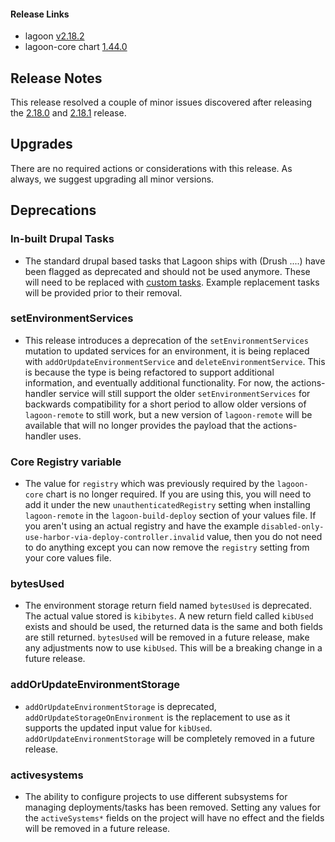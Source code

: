 #### Release Links
* lagoon [v2.18.2](https://github.com/uselagoon/lagoon/releases/tag/v2.18.2)
* lagoon-core chart [1.44.0](https://github.com/uselagoon/lagoon-charts/releases/tag/lagoon-core-1.44.0)

## Release Notes
This release resolved a couple of minor issues discovered after releasing the [2.18.0](./2.18.0.md) and [2.18.1](./2.18.2.md) release.

## Upgrades

There are no required actions or considerations with this release. As always, we suggest upgrading all minor versions.

## Deprecations

### In-built Drupal Tasks
* The standard drupal based tasks that Lagoon ships with (Drush ....) have been flagged as deprecated and should not be used anymore. These will need to be replaced with [custom tasks](https://docs.lagoon.sh/using-lagoon-advanced/custom-tasks/). Example replacement tasks will be provided prior to their removal.
### setEnvironmentServices
* This release introduces a deprecation of the `setEnvironmentServices` mutation to updated services for an environment, it is being replaced with `addOrUpdateEnvironmentService` and `deleteEnvironmentService`. This is because the type is being refactored to support additional information, and eventually additional functionality. For now, the actions-handler service will still support the older `setEnvironmentServices` for backwards compatibility for a short period to allow older versions of `lagoon-remote` to still work, but a new version of `lagoon-remote` will be available that will no longer provides the payload that the actions-handler uses.
### Core Registry variable
* The value for `registry` which was previously required by the `lagoon-core` chart is no longer required. If you are using this, you will need to add it under the new `unauthenticatedRegistry` setting when installing `lagoon-remote` in the `lagoon-build-deploy` section of your values file. If you aren't using an actual registry and have the example `disabled-only-use-harbor-via-deploy-controller.invalid` value, then you do not need to do anything except you can now remove the `registry` setting from your core values file.
### bytesUsed
* The environment storage return field named `bytesUsed` is deprecated. The actual value stored is `kibibytes`. A new return field called `kibUsed` exists and should be used, the returned data is the same and both fields are still returned. `bytesUsed` will be removed in a future release, make any adjustments now to use `kibUsed`. This will be a breaking change in a future release.
### addOrUpdateEnvironmentStorage
* `addOrUpdateEnvironmentStorage` is deprecated, `addOrUpdateStorageOnEnvironment` is the replacement to use as it supports the updated input value for `kibUsed`. `addOrUpdateEnvironmentStorage` will be completely removed in a future release.
### activesystems
* The ability to configure projects to use different subsystems for managing deployments/tasks has been removed. Setting any values for the `activeSystems*` fields on the project will have no effect and the fields will be removed in a future release.

